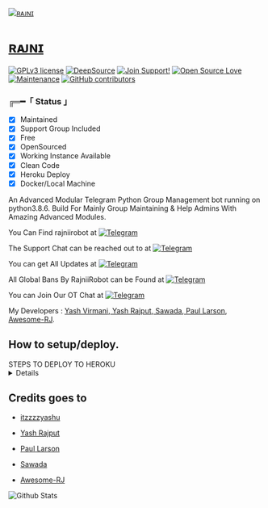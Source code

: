 [![ʀᴀᴊɴɪ](https://telegra.ph/file/cdddd4bdbd05f9d5bc441.jpg)](https://telegram.me/rajniirobot)

# [ʀᴀᴊɴɪ](https://telegram.me/rajniirobot)
[![GPLv3 license](https://img.shields.io/badge/License-GPLv3-blue.svg)](http://perso.crans.org/besson/LICENSE.html) [![DeepSource](https://static.deepsource.io/deepsource-badge-light-mini.svg)](https://deepsource.io/gh/itzzzyashu/rajniixobot/?ref=repository-badge) [![Join Support!](https://img.shields.io/badge/Support%20Chat-!-red)](https://telegram.dog/rajniixsupport) [![Open Source Love](https://badges.frapsoft.com/os/v2/open-source.png?v=103)](https://github.com/ellerbrock/open-source-badges/) [![Maintenance](https://img.shields.io/badge/Maintained%3F-yes-green.svg)](https://GitHub.com/Naereen/StrapDown.js/graphs/commit-activity) [![GitHub contributors](https://img.shields.io/github/contributors/Naereen/StrapDown.js.svg)](https://GitHub.com/TeamUltraUnion/rajniixrobot/graphs/contributors/)


###  ╔═━「 Status 」

+ [x] Maintained
+ [x] Support Group Included
+ [x] Free
+ [x] OpenSourced
+ [x] Working Instance Available
+ [x] Clean Code
+ [x] Heroku Deploy
+ [x] Docker/Local Machine

An Advanced Modular Telegram Python Group Management bot running on python3.8.6.
Build For Mainly Group Maintaining & Help Admins With Amazing Advanced Modules.

You Can Find rajniirobot at [![Telegram](https://img.shields.io/badge/telegram-1b77FF.svg?style=for-the-badge&logo=telegram)](https://telegram.me/RajniiRobot)

The Support Chat can be reached out to at [![Telegram](https://img.shields.io/badge/telegram-1b77FF.svg?style=for-the-badge&logo=telegram)](https://telegram.me/RajniSupportChat)

You can get All Updates at [![Telegram](https://img.shields.io/badge/telegram-1b77FF.svg?style=for-the-badge&logo=telegram)](https://telegram.me/RajniUpdates)

All Global Bans By RajniiRobot can be Found at [![Telegram](https://img.shields.io/badge/telegram-1b77FF.svg?style=for-the-badge&logo=telegram)](https://telegram.me/RajniGlobal)

You can Join Our OT Chat at [![Telegram](https://img.shields.io/badge/telegram-1b77FF.svg?style=for-the-badge&logo=telegram)](https://telegram.me/RajniSpam)

My Developers : [Yash Virmani](https://telegram.me/itzzzyashu),[ Yash Rajput](https://telegram.me/Flasho_gacha),[ Sawada](https://telegram.me/sawada),[ Paul Larson](https://telegram.me/SonOfLars),[ Awesome-RJ](https://telegram.me/Black_Knights_Union_Support).

## How to setup/deploy.
  <summary>STEPS TO DEPLOY TO HEROKU</summary>
  <details>
  
>  Step 1 Read [`config1.py`](https://github.com/TeamUltraUnion/rajniixrobot/blob/rajniixrobot/RajniiRobot/config1.py) in [`RajniiRobot`](https://github.com/TeamUltraUnion/rajniixrobot/tree/rajniixrobot/RajniiRobot) folder.

>  Step 2 Get all required values by given urls and hit `Deploy to Heroku` button.
  
>  Step 3 Enter all values in message feilds and hit `Deploy` button.

>  Step 4 Wait for deployment to finish, after that click `Manage App` button just below the logs area.

>  Step 5 Go to `resources` tab and turn off web dyno. turn on worker dyno, wait for sometime, bot will notify in support chat.

[![Deploy](https://www.herokucdn.com/deploy/button.svg)](https://heroku.com/deploy?template=https://github.com/TeamUltraUnion/rajniixrobot.git)
   </details>
  
## Credits goes to
  
* [itzzzzyashu](https://https://telegram.me/RajniSupportChat)
  
* [Yash Rajput](https://https://telegram.me/noha_support)
  
* [Paul Larson](https://https://telegram.me/RoseSupportChat)
  
* [Sawada](https://telegram.me/OnePunchSupport)
  
* [Awesome-RJ](https://telegram.me/Black_Knights_Union_Support)

![Github Stats](https://github-readme-stats.vercel.app/api?username=itzzzyashu&show_icons=true&title_color=fff&icon_color=79ff97&text_color=9f9f9f&bg_color=151515)

  
